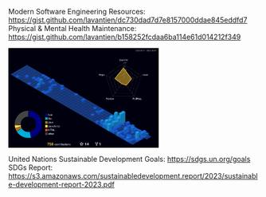 Modern Software Engineering Resources: <https://gist.github.com/lavantien/dc730dad7d7e8157000ddae845eddfd7>  
Physical & Mental Health Maintenance: <https://gist.github.com/lavantien/b158252fcdaa6ba114e61d014212f349>  

<div style="display: flex;">
  <img src="./profile-3d-contrib/profile-night-view.svg" alt="lavantien profile's gitblock" title="lavantien profile's gitblock" height="200" style="float: left" />
</div>

United Nations Sustainable Development Goals: <https://sdgs.un.org/goals>  
SDGs Report: <https://s3.amazonaws.com/sustainabledevelopment.report/2023/sustainable-development-report-2023.pdf>  
